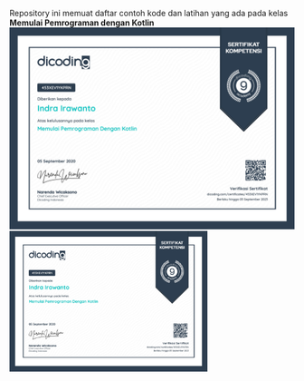 Repository ini memuat daftar contoh kode dan latihan yang ada pada kelas **Memulai Pemrograman dengan Kotlin**
![alt text](https://raw.githubusercontent.com/Reindra12/MemulaiPemogramanDenganKotlin-Dicoding/master/assets/0001.jpg)
<img src="https://github.com/Reindra12/MemulaiPemogramanDenganKotlin-Dicoding/blob/master/assets/0001.jpg" width="350" alt="accessibility text">
